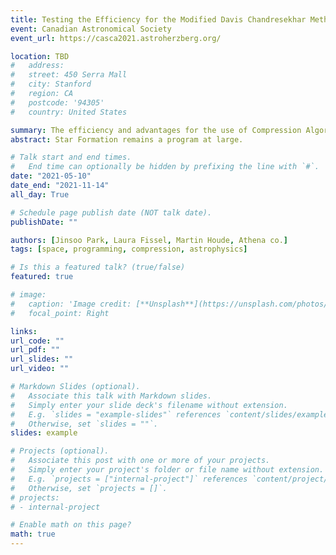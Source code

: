 ```yaml
---
title: Testing the Efficiency for the Modified Davis Chandresekhar Method
event: Canadian Astronomical Society 
event_url: https://casca2021.astroherzberg.org/

location: TBD
#   address:
#   street: 450 Serra Mall
#   city: Stanford
#   region: CA
#   postcode: '94305'
#   country: United States

summary: The efficiency and advantages for the use of Compression Algorithms.
abstract: Star Formation remains a program at large.

# Talk start and end times.
#   End time can optionally be hidden by prefixing the line with `#`.
date: "2021-05-10"
date_end: "2021-11-14"
all_day: True

# Schedule page publish date (NOT talk date).
publishDate: ""

authors: [Jinsoo Park, Laura Fissel, Martin Houde, Athena co.]
tags: [space, programming, compression, astrophysics]

# Is this a featured talk? (true/false)
featured: true

# image:
#   caption: 'Image credit: [**Unsplash**](https://unsplash.com/photos/bzdhc5b3Bxs)'
#   focal_point: Right

links:
url_code: ""
url_pdf: ""
url_slides: ""
url_video: ""

# Markdown Slides (optional).
#   Associate this talk with Markdown slides.
#   Simply enter your slide deck's filename without extension.
#   E.g. `slides = "example-slides"` references `content/slides/example-slides.md`.
#   Otherwise, set `slides = ""`.
slides: example

# Projects (optional).
#   Associate this post with one or more of your projects.
#   Simply enter your project's folder or file name without extension.
#   E.g. `projects = ["internal-project"]` references `content/project/deep-learning/index.md`.
#   Otherwise, set `projects = []`.
# projects:
# - internal-project

# Enable math on this page?
math: true
---
```


